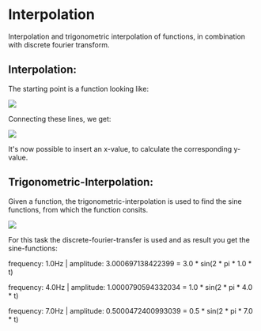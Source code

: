 # Interpolation
Interpolation and trigonometric interpolation of functions, in combination with discrete fourier transform.

## Interpolation:
The starting point is a function looking like:

[<img src="https://picr.eu/images/2022/01/17/kNekp.png">](https://picr.eu/images/2022/01/17/kNekp.png)

Connecting these lines, we get:

[<img src="https://picr.eu/images/2022/01/17/kNfI3.png">](https://picr.eu/images/2022/01/17/kNfI3.png)

It's now possible to insert an x-value, to calculate the corresponding y-value.


## Trigonometric-Interpolation:
Given a function, the trigonometric-interpolation is used to find the sine functions, from which the function consits.

[<img src="https://picr.eu/images/2022/01/17/kNpvg.png">](https://picr.eu/images/2022/01/17/kNpvg.png)

For this task the discrete-fourier-transfer is used and as result you get the sine-functions:

frequency: 1.0Hz | amplitude: 3.000697138422399
= 3.0 * sin(2 * pi * 1.0 * t)

frequency: 4.0Hz | amplitude: 1.0000790594332034
= 1.0 * sin(2 * pi * 4.0 * t)

frequency: 7.0Hz | amplitude: 0.5000472400993039
= 0.5 * sin(2 * pi * 7.0 * t)
